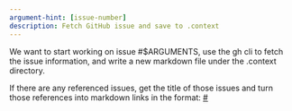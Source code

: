```yaml
---
argument-hint: [issue-number]
description: Fetch GitHub issue and save to .context
---
```


We want to start working on issue #$ARGUMENTS, use the gh cli to fetch the issue
information, and write a new markdown file under the .context directory.

If there are any referenced issues, get the title of those issues and turn those
references into markdown links in the format:
[#<number> <title of issue>](<github url>)

The format of the file should be:

```markdown
# #<issue number>: <issue title>

**Status:** <status>
**Created:** <created>
**Updated:** <updated>
**Assignee:** <assignee>
**Labels:** <label>,<label>

<issue description>
```

Write into a file
.context/shared/issues/issue-<number>-<short-hypenated-name>.md
